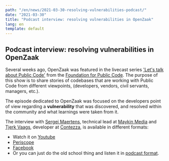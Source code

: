 ```yaml
---
path: "/en/news/2021-03-30-resolving-vulnerabilities-podcast/"
date: "2021-03-30"
title: "Podcast interview: resolving vulnerabilities in OpenZaak"
lang: en
template: default
---
```


## Podcast interview: resolving vulnerabilities in OpenZaak

Several weeks ago, OpenZaak was featured in the livecast series ['Let's talk about Public Code'](https://podcast.publiccode.net/) from the [Foundation for Public Code](publiccode.net). The purpose of this show is to share stories of codebases that are working with Public Code from different viewpoints, (developers, vendors, civil servants, managers, etc.).

The episode dedicated to OpenZaak was focused on the developers point of view regarding a **vulnerability** that was discovered, and resolved within the community and what learnings were taken from it. 

The interview with [Sergei Maertens](https://github.com/sergei-maertens), technical lead at [Maykin Media](https://github.com/maykinmedia) and [Tjerk Vaags](https://github.com/TjerkVaags), developer at [Contezza](https://contezza.nl/), is available in different formats:

- Watch it on [Youtube](https://www.youtube.com/watch?v=1xojrumKgfA)
- [Periscope](https://www.pscp.tv/w/1gqxvoRWjgwKB)
- [Facebook](https://www.facebook.com/publiccodenet/videos/321846445885858/)
- Or you can just do the old school thing and listen it in [podcast format](https://podcast.publiccode.net/e/3-sergei-maertens-and-tjerk-vaags-openzaak/).
